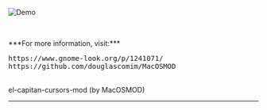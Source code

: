 ![Demo](https://i.imgur.com/CXNK87Y.png)

##

<br>
***For more information, visit:***

<pre>
https://www.gnome-look.org/p/1241071/
https://github.com/douglascomim/MacOSMOD
</pre>

<br>
el-capitan-cursors-mod (by MacOSMOD)

---
